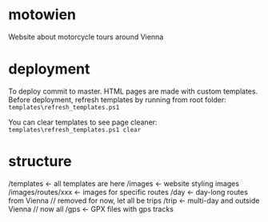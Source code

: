 # motowien
Website about motorcycle tours around Vienna

# deployment
To deploy commit to master.
HTML pages are made with custom templates. Before deployment, refresh templates by running from root folder:
`templates\refresh_templates.ps1`

You can clear templates to see page cleaner:
`templates\refresh_templates.ps1 clear`

# structure
/templates          <- all templates are here
/images             <- website styling images
/images/routes/xxx  <- images for specific routes
/day                <- day-long routes from Vienna  // removed for now, let all be trips
/trip               <- multi-day and outside Vienna // now all
/gps                <- GPX files with gps tracks
